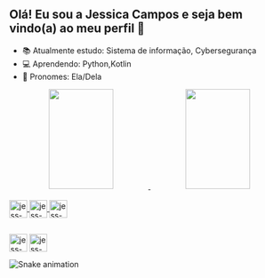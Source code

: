 ## Olá! Eu sou a Jessica Campos e seja bem vindo(a) ao meu perfil 🙂

 - 📚 Atualmente estudo: Sistema de informação, Cybersegurança
 - 💻 Aprendendo: Python,Kotlin
 - 🤍 Pronomes: Ela/Dela

<div align="center">
  <a href="https://github.com/jessicacamposs">
  <img height="180em" img width="48%" src="https://github-readme-stats.vercel.app/api?username=jessicacamposs&show_icons=true&theme=radical&include_all_commits=true&count_private=true"/>
  <img height="180em" img width="48%" src="https://github-readme-stats.vercel.app/api/top-langs/?username=jessicacamposs&layout=compact&langs_count=7&theme=radical"/>
</div>
 
  <div style="display: inline_block"><br>
  <img align="center" alt="jess-py" height="32" width="32" src="https://i.ibb.co/2qgpxqD/python-icon-130849.png">
  <img align="center" alt="jess-kotllin" height="32" width="32" src="https://i.ibb.co/85C0jcW/kotlin-icon-130893.png">
  <img align="center" alt="jess-html5" height="32" width="32" src="https://i.ibb.co/ZxhdNY9/metrohtml5-metr-11428.png">
   
##
   
<div>
 
  <a href="mailto:jessica.campos.tech@gmail.com" target="_blank"><img align="center" alt="jess-gmail" height="32" width="32" src="https://i.ibb.co/FDX3ztm/Gmail-23514.png"></a>
   <a href="https://www.linkedin.com/in/jessicacamposs/" target="_blank"> <img align="center" alt="jess-linkedin" height="32" width="32" src="https://i.ibb.co/51ZNsDZ/linkedin-icon-icons-com-53609.png"></a>
 
   ![Snake animation](https://github.com/jessicacamposs/jessicacamposs/blob/output/github-contribution-grid-snake.svg)

</div>
